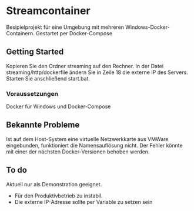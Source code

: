 # Streamcontainer

Besipielprojekt für eine Umgebung mit mehreren Windows-Docker-Containern. Gestartet per Docker-Compose

## Getting Started

Kopieren Sie den Ordner streaming auf den Rechner. In der Datei streaming/http/dockerfile ändern Sie in Zeile 18 die externe IP des Servers. Starten Sie anschließend start.bat.

### Voraussetzungen

Docker für Windows und Docker-Compose

## Bekannte Probleme

Ist auf dem Host-System eine virtuelle Netzwerkkarte aus VMWare eingebunden, funktioniert die Namensauflösung nicht. Der Fehler könnte mit einer der nächsten Docker-Versionen behoben werden.

## To do

Aktuell nur als Demonstration geeignet.

- Für den Produktivbetrieb zu instabil.
- Die externe IP-Adresse sollte per Variable zu setzen sein